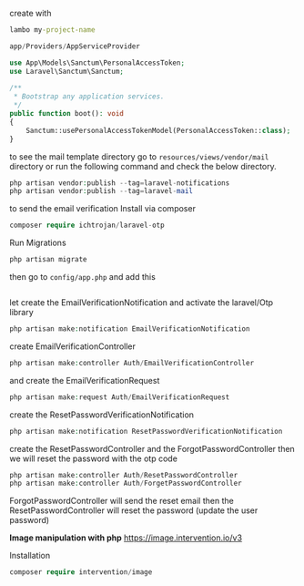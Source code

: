 create with 
```cmd
lambo my-project-name
```

```php
app/Providers/AppServiceProvider

use App\Models\Sanctum\PersonalAccessToken;
use Laravel\Sanctum\Sanctum;
 
/**
 * Bootstrap any application services.
 */
public function boot(): void
{
    Sanctum::usePersonalAccessTokenModel(PersonalAccessToken::class);
}
```

to see the mail template directory go to ``resources/views/vendor/mail`` directory or run the following 
command and check the below directory.
```php
php artisan vendor:publish --tag=laravel-notifications
php artisan vendor:publish --tag=laravel-mail
```

to send the email verification 
Install via composer
```php
composer require ichtrojan/laravel-otp
```
Run Migrations

```php
php artisan migrate
```

then go to ``config/app.php`` and add this
```php
```

let create the EmailVerificationNotification and activate the laravel/Otp library
```php
php artisan make:notification EmailVerificationNotification
```
create EmailVerificationController
```php
php artisan make:controller Auth/EmailVerificationController
```
and create the EmailVerificationRequest
```php
php artisan make:request Auth/EmailVerificationRequest
```

create the ResetPasswordVerificationNotification
```php
php artisan make:notification ResetPasswordVerificationNotification
```

create the ResetPasswordController and the ForgotPasswordController
then we will reset the password with the otp code

```php
php artisan make:controller Auth/ResetPasswordController
php artisan make:controller Auth/ForgetPasswordController
```

ForgotPasswordController will send the reset email then the
ResetPasswordController will reset the password (update the user password)

**Image manipulation with php**
https://image.intervention.io/v3

Installation
```php
composer require intervention/image
```
